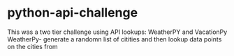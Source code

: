 # python-api-challenge
This was a two tier challenge using API lookups: WeatherPY and VacationPy
WeatherPy-
  generate a randomn list of citities and then lookup data points on the cities from 
